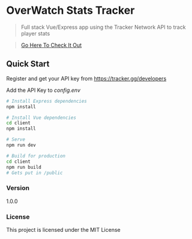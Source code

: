 # OverWatch Stats Tracker

> Full stack Vue/Express app using the Tracker Network API to track player stats

> [Go Here To Check It Out](https://overwatch-stats-tracker.herokuapp.com/)

## Quick Start

Register and get your API key from
https://tracker.gg/developers

Add the API Key to _config.env_

```bash
# Install Express dependencies
npm install

# Install Vue dependencies
cd client
npm install

# Serve
npm run dev

# Build for production
cd client
npm run build
# Gets put in /public
```

### Version

1.0.0

### License

This project is licensed under the MIT License
